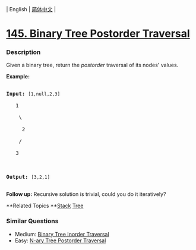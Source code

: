 | English | [简体中文](README.md) |

# [145. Binary Tree Postorder Traversal](https://leetcode-cn.com/problems/binary-tree-postorder-traversal)
 ### Description
<p>Given a binary tree, return the <em>postorder</em> traversal of its nodes&#39; values.</p>

<p><strong>Example:</strong></p>

<pre>
<strong>Input:</strong>&nbsp;<code>[1,null,2,3]</code>
   1
    \
     2
    /
   3

<strong>Output:</strong>&nbsp;<code>[3,2,1]</code>
</pre>

<p><strong>Follow up:</strong> Recursive solution is trivial, could you do it iteratively?</p>

**Related Topics	**[Stack](https://leetcode-cn.com/tag/stack) [Tree](https://leetcode-cn.com/tag/tree) 

### Similar Questions
 - Medium:	[Binary Tree Inorder Traversal](https://leetcode-cn.com/problems/binary-tree-inorder-traversal) 
 - Easy:	[N-ary Tree Postorder Traversal](https://leetcode-cn.com/problems/n-ary-tree-postorder-traversal) 
